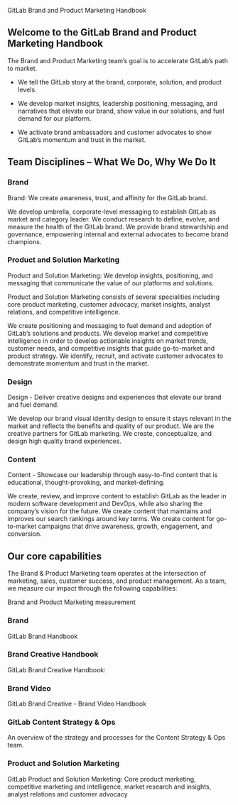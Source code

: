 GitLab Brand and Product Marketing Handbook

## Welcome to the GitLab Brand and Product Marketing Handbook

The Brand and Product Marketing team’s goal is to accelerate GitLab’s path to market.

- We tell the GitLab story at the brand, corporate, solution, and product levels.

- We develop market insights, leadership positioning, messaging, and narratives that elevate our brand, show value in our solutions, and fuel demand for our platform.

- We activate brand ambassadors and customer advocates to show GitLab’s momentum and trust in the market.

## Team Disciplines – What We Do, Why We Do It

### Brand

Brand: We create awareness, trust, and affinity for the GitLab brand.

We develop umbrella, corporate-level messaging to establish GitLab as market and category leader. We conduct research to define, evolve, and measure the health of the GitLab brand. We provide brand stewardship and governance, empowering internal and external advocates to become brand champions.

### Product and Solution Marketing

Product and Solution Marketing: We develop insights, positioning, and messaging that communicate the value of our platforms and solutions.

Product and Solution Marketing consists of several specialities including core product marketing, customer advocacy, market insights, analyst relations, and competitive intelligence.

We create positioning and messaging to fuel demand and adoption of GitLab’s solutions and products. We develop market and competitive intelligence in order to develop actionable insights on market trends, customer needs, and competitive insights that guide go-to-market and product strategy. We identify, recruit, and activate customer advocates to demonstrate momentum and trust in the market.

### Design

Design - Deliver creative designs and experiences that elevate our brand and fuel demand.

We develop our brand visual identity design to ensure it stays relevant in the market and reflects the benefits and quality of our product. We are the creative partners for GitLab marketing. We create, conceptualize, and design high quality brand experiences.

### Content

Content - Showcase our leadership through easy-to-find content that is educational, thought-provoking, and market-defining.

We create, review, and improve content to establish GitLab as the leader in modern software development and DevOps, while also sharing the company’s vision for the future. We create content that maintains and improves our search rankings around key terms. We create content for go-to-market campaigns that drive awareness, growth, engagement, and conversion.

## Our core capabilities

The Brand & Product Marketing team operates at the intersection of marketing, sales, customer success, and product management. As a team, we measure our impact through the following capabilities:

<!-- Unsupported block type: image -->

Brand and Product Marketing measurement

### Brand

GitLab Brand Handbook

### Brand Creative Handbook

GitLab Brand Creative Handbook:

### Brand Video

GitLab Brand Creative - Brand Video Handbook

### GitLab Content Strategy & Ops

An overview of the strategy and processes for the Content Strategy & Ops team.

### Product and Solution Marketing

GitLab Product and Solution Marketing: Core product marketing, competitive marketing and intelligence, market research and insights, analyst relations and customer advocacy